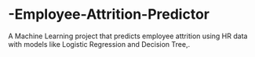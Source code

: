 # -Employee-Attrition-Predictor
A Machine Learning project that predicts employee attrition using HR data with models like Logistic Regression and Decision Tree,.
